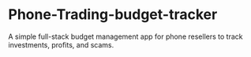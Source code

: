 # Phone-Trading-budget-tracker
A simple full-stack budget management app for phone resellers to track investments, profits, and scams.
